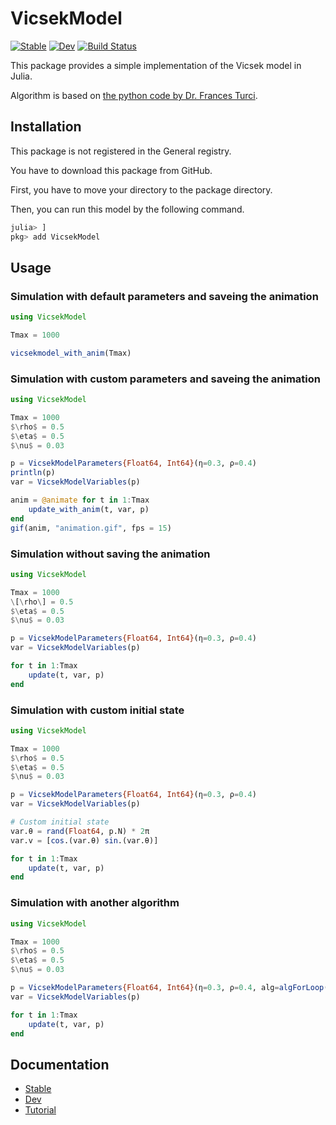 # VicsekModel

[![Stable](https://img.shields.io/badge/docs-stable-blue.svg)](https://shiraishi-mu.github.io/VicsekModel.jl/stable/)
[![Dev](https://img.shields.io/badge/docs-dev-blue.svg)](https://shiraishi-mu.github.io/VicsekModel.jl/dev/)
[![Build Status](https://github.com/shiraishi-mu/VicsekModel.jl/actions/workflows/CI.yml/badge.svg?branch=main)](https://github.com/shiraishi-mu/VicsekModel.jl/actions/workflows/CI.yml?query=branch%3Amain)

This package provides a simple implementation of the Vicsek model in Julia.

Algorithm is based on [the python code by Dr. Frances Turci](https://francescoturci.net/2020/06/19/minimal-vicsek-model-in-python/).

## Installation

This package is not registered in the General registry.

You have to download this package from GitHub.

First, you have to move your directory to the package directory.

Then, you can run this model by the following command.

```julia
julia> ]
pkg> add VicsekModel
```

## Usage

### Simulation with default parameters and saveing the animation

```julia
using VicsekModel

Tmax = 1000

vicsekmodel_with_anim(Tmax)
```

### Simulation with custom parameters and saveing the animation

```julia
using VicsekModel

Tmax = 1000
$\rho$ = 0.5
$\eta$ = 0.5
$\nu$ = 0.03

p = VicsekModelParameters{Float64, Int64}(η=0.3, ρ=0.4)
println(p)
var = VicsekModelVariables(p)

anim = @animate for t in 1:Tmax
    update_with_anim(t, var, p)
end
gif(anim, "animation.gif", fps = 15)
```

### Simulation without saving the animation

```julia
using VicsekModel

Tmax = 1000
\[\rho\] = 0.5
$\eta$ = 0.5
$\nu$ = 0.03

p = VicsekModelParameters{Float64, Int64}(η=0.3, ρ=0.4)
var = VicsekModelVariables(p)

for t in 1:Tmax
    update(t, var, p)
end
```

### Simulation with custom initial state

```julia
using VicsekModel

Tmax = 1000
$\rho$ = 0.5
$\eta$ = 0.5
$\nu$ = 0.03

p = VicsekModelParameters{Float64, Int64}(η=0.3, ρ=0.4)
var = VicsekModelVariables(p)

# Custom initial state
var.θ = rand(Float64, p.N) * 2π
var.v = [cos.(var.θ) sin.(var.θ)]

for t in 1:Tmax
    update(t, var, p)
end
```

### Simulation with another algorithm

```julia
using VicsekModel

Tmax = 1000
$\rho$ = 0.5
$\eta$ = 0.5
$\nu$ = 0.03

p = VicsekModelParameters{Float64, Int64}(η=0.3, ρ=0.4, alg=algForLoop())
var = VicsekModelVariables(p)

for t in 1:Tmax
    update(t, var, p)
end
```

## Documentation

- [Stable](https://shiraishi-mu.github.io/VicsekModel.jl/stable/)
- [Dev](https://shiraishi-mu.github.io/VicsekModel.jl/dev/)
- [Tutorial](https://shiraishi-mu.github.io/VicsekModel.jl/dev/tutorial/)
